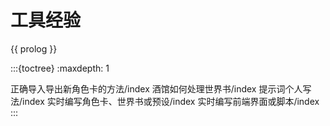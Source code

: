 # 工具经验

{{ prolog }}

:::{toctree}
:maxdepth: 1

正确导入导出新角色卡的方法/index
酒馆如何处理世界书/index
提示词个人写法/index
实时编写角色卡、世界书或预设/index
实时编写前端界面或脚本/index
:::
